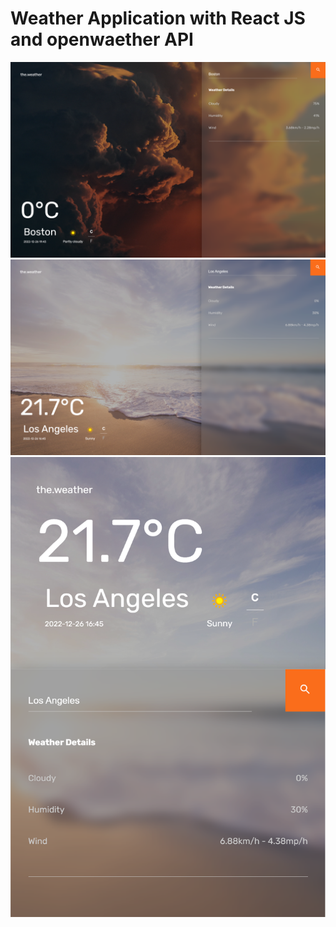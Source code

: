 # Weather Application with React JS and openwaether API

![screenshot1](src/assets/images/Screenshot_20221226_044436.png)
![screenshot2](src/assets/images/Screenshot_20221226_044614.png)
![screenshot3](src/assets/images/Screenshot_20221226_044636.png)